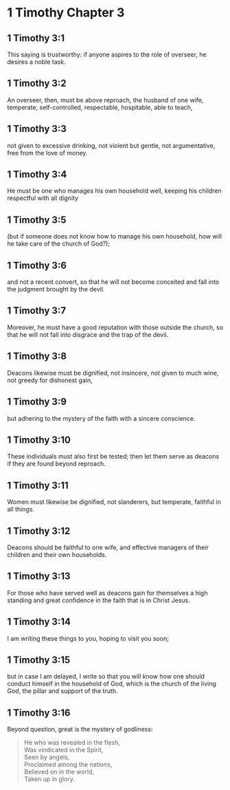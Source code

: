# 1 Timothy Chapter 3

## 1 Timothy 3:1

This saying is trustworthy: if anyone aspires to the role of overseer, he desires a noble task.

## 1 Timothy 3:2

An overseer, then, must be above reproach, the husband of one wife, temperate, self-controlled, respectable, hospitable, able to teach,

## 1 Timothy 3:3

not given to excessive drinking, not violent but gentle, not argumentative, free from the love of money.

## 1 Timothy 3:4

He must be one who manages his own household well, keeping his children respectful with all dignity

## 1 Timothy 3:5

(but if someone does not know how to manage his own household, how will he take care of the church of God?);

## 1 Timothy 3:6

and not a recent convert, so that he will not become conceited and fall into the judgment brought by the devil.

## 1 Timothy 3:7

Moreover, he must have a good reputation with those outside the church, so that he will not fall into disgrace and the trap of the devil.

## 1 Timothy 3:8

Deacons likewise must be dignified, not insincere, not given to much wine, not greedy for dishonest gain,

## 1 Timothy 3:9

but adhering to the mystery of the faith with a sincere conscience.

## 1 Timothy 3:10

These individuals must also first be tested; then let them serve as deacons if they are found beyond reproach.

## 1 Timothy 3:11

Women must likewise be dignified, not slanderers, but temperate, faithful in all things.

## 1 Timothy 3:12

Deacons should be faithful to one wife, and effective managers of their children and their own households.

## 1 Timothy 3:13

For those who have served well as deacons gain for themselves a high standing and great confidence in the faith that is in Christ Jesus.

## 1 Timothy 3:14

I am writing these things to you, hoping to visit you soon;

## 1 Timothy 3:15

but in case I am delayed, I write so that you will know how one should conduct himself in the household of God, which is the church of the living God, the pillar and support of the truth.

## 1 Timothy 3:16

Beyond question, great is the mystery of godliness:

> He who was revealed in the flesh,  
> Was vindicated in the Spirit,  
> Seen by angels,  
> Proclaimed among the nations,  
> Believed on in the world,  
> Taken up in glory.
